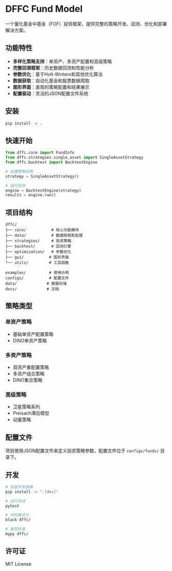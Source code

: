 # DFFC Fund Model

一个量化基金中基金（FOF）投资框架，提供完整的策略开发、回测、优化和部署解决方案。

## 功能特性

- **多样化策略支持**：单资产、多资产配置和高级策略
- **完整回测框架**：历史数据回测和性能分析
- **参数优化**：基于Holt-Winters和其他优化算法
- **数据获取**：自动化基金和股票数据爬取
- **图形界面**：直观的策略配置和结果展示
- **配置驱动**：灵活的JSON配置文件系统

## 安装

```bash
pip install -e .
```

## 快速开始

```python
from dffc.core import FundInfo
from dffc.strategies.single_asset import SingleAssetStrategy
from dffc.backtest import BacktestEngine

# 创建策略实例
strategy = SingleAssetStrategy()

# 运行回测
engine = BacktestEngine(strategy)
results = engine.run()
```

## 项目结构

```
dffc/
├── core/           # 核心功能模块
├── data/           # 数据获取和处理
├── strategies/     # 投资策略
├── backtest/       # 回测引擎
├── optimization/   # 参数优化
├── gui/           # 图形界面
└── utils/         # 工具函数

examples/          # 使用示例
configs/           # 配置文件
data/             # 数据存储
docs/             # 文档
```

## 策略类型

### 单资产策略
- 基础单资产配置策略
- DINO单资产策略

### 多资产策略
- 双资产重配置策略
- 多资产组合策略
- DINO集合策略

### 高级策略
- 卫星策略系列
- Preisach滞后模型
- 动量策略

## 配置文件

项目使用JSON配置文件来定义投资策略参数，配置文件位于 `configs/funds/` 目录下。

## 开发

```bash
# 安装开发依赖
pip install -e ".[dev]"

# 运行测试
pytest

# 代码格式化
black dffc/

# 类型检查
mypy dffc/
```

## 许可证

MIT License
